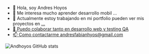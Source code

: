 - 👋 Hola, soy Andres Hoyos     
- 👀 Me interesa mucho aprender desarrollo mobil ...
- 🌱 Actualmente estoy trabajando en mi portfolio pueden ver mis proyectos en <a href="https://github.com/andhoyos" target="blank"> ...
- 💞️ Puedo colaborar tanto en desarrollo web y testing QA
- 📫 Como contactarme andresfabianhyos@gmail.com

![Andhoyos GitHub stats](https://github-readme-stats.vercel.app/api?username=andhoyos&theme=dark&show_icons=true)

